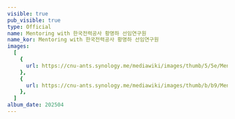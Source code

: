 ```yaml
---
visible: true
pub_visible: true
type: Official
name: Mentoring with 한국전력공사 황명하 선임연구원
name_kor: Mentoring with 한국전력공사 황명하 선임연구원
images:
  [
    {
      url: https://cnu-ants.synology.me/mediawiki/images/thumb/5/5e/Mentoring2.jpeg/900px-Mentoring2.jpeg,
    },
    {
      url: https://cnu-ants.synology.me/mediawiki/images/thumb/b/b9/Mentoring1.jpeg/901px-Mentoring1.jpeg,
    },
  ]
album_date: 202504
---
```

